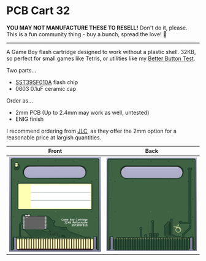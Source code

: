 # PCB Cart 32


**YOU MAY NOT MANUFACTURE THESE TO RESELL!** Don't do it, please. This is a fun community thing - buy a bunch, spread the love! 🧡

---

A Game Boy flash cartridge designed to work without a plastic shell. 32KB, so perfect for small games like Tetris, or utilities like my [Better Button Test](https://github.com/orangeglo/better-button-test).

Two parts...
- [SST39SF010A](https://www.digikey.com/en/products/detail/microchip-technology/SST39SF010A-70-4C-WHE/2297827) flash chip
- 0603 0.1uF ceramic cap

Order as...
- 2mm PCB (Up to 2.4mm may work as well, untested)
- ENIG finish

I recommend ordering from [JLC](jlcpcb.com), as they offer the 2mm option for a reasonable price at largish quantities.


Front                      |  Back
:-----------------------------------------:|:-------------------------:
![pcb-cart-32-front](pcb-cart-32-front.png)| ![pcb-cart-32-back](pcb-cart-32-back.png)
